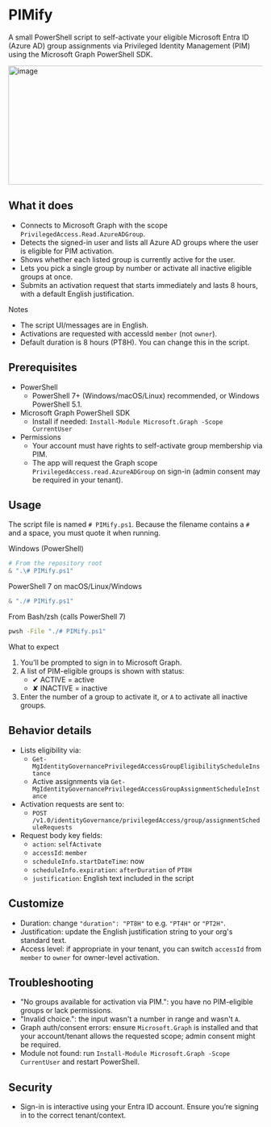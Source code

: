# PIMify

A small PowerShell script to self-activate your eligible Microsoft Entra ID (Azure AD) group assignments via Privileged Identity Management (PIM) using the Microsoft Graph PowerShell SDK.

<img width="1252" height="236" alt="image" src="https://github.com/user-attachments/assets/60351416-1669-45c0-8ff7-65921fe2dbe7" />


## What it does

- Connects to Microsoft Graph with the scope `PrivilegedAccess.Read.AzureADGroup`.
- Detects the signed-in user and lists all Azure AD groups where the user is eligible for PIM activation.
- Shows whether each listed group is currently active for the user.
- Lets you pick a single group by number or activate all inactive eligible groups at once.
- Submits an activation request that starts immediately and lasts 8 hours, with a default English justification.

Notes
- The script UI/messages are in English.
- Activations are requested with accessId `member` (not `owner`).
- Default duration is 8 hours (PT8H). You can change this in the script.

## Prerequisites

- PowerShell
	- PowerShell 7+ (Windows/macOS/Linux) recommended, or Windows PowerShell 5.1.
- Microsoft Graph PowerShell SDK
	- Install if needed: `Install-Module Microsoft.Graph -Scope CurrentUser`
- Permissions
	- Your account must have rights to self-activate group membership via PIM.
	- The app will request the Graph scope `PrivilegedAccess.read.AzureADGroup` on sign-in (admin consent may be required in your tenant).

## Usage

The script file is named `# PIMify.ps1`. Because the filename contains a `#` and a space, you must quote it when running.

Windows (PowerShell)

```powershell
# From the repository root
& ".\# PIMify.ps1"
```

PowerShell 7 on macOS/Linux/Windows

```powershell
& "./# PIMify.ps1"
```

From Bash/zsh (calls PowerShell 7)

```bash
pwsh -File "./# PIMify.ps1"
```

What to expect
1) You’ll be prompted to sign in to Microsoft Graph.
2) A list of PIM-eligible groups is shown with status:
	 - ✔ ACTIVE = active
	 - ✘ INACTIVE = inactive
3) Enter the number of a group to activate it, or `A` to activate all inactive groups.

## Behavior details

- Lists eligibility via:
	- `Get-MgIdentityGovernancePrivilegedAccessGroupEligibilityScheduleInstance`
	- Active assignments via `Get-MgIdentityGovernancePrivilegedAccessGroupAssignmentScheduleInstance`
- Activation requests are sent to:
	- `POST /v1.0/identityGovernance/privilegedAccess/group/assignmentScheduleRequests`
- Request body key fields:
	- `action`: `selfActivate`
	- `accessId`: `member`
	- `scheduleInfo.startDateTime`: now
	- `scheduleInfo.expiration`: `afterDuration` of `PT8H`
	- `justification`: English text included in the script

## Customize

- Duration: change `"duration": "PT8H"` to e.g. `"PT4H"` or `"PT2H"`.
- Justification: update the English justification string to your org's standard text.
- Access level: if appropriate in your tenant, you can switch `accessId` from `member` to `owner` for owner-level activation.

## Troubleshooting

- "No groups available for activation via PIM.": you have no PIM-eligible groups or lack permissions.
- "Invalid choice.": the input wasn't a number in range and wasn't `A`.
- Graph auth/consent errors: ensure `Microsoft.Graph` is installed and that your account/tenant allows the requested scope; admin consent might be required.
- Module not found: run `Install-Module Microsoft.Graph -Scope CurrentUser` and restart PowerShell.

## Security

- Sign-in is interactive using your Entra ID account. Ensure you’re signing in to the correct tenant/context.
